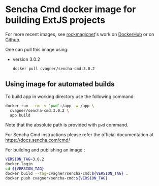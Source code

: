 # Sencha Cmd docker image for building ExtJS projects

For more recent images, see [rockmagicnet](https://github.com/rockmagic)'s work on [DockerHub](https://hub.docker.com/r/rockmagicnet/sencha-cmd) or on [Github](https://github.com/rockmagic/sencha-cmd).

One can pull this image using:
* version 3.0.2

  ```docker pull cvagner/sencha-cmd:3.0.2```

## Using image for automated builds

To build app in working directory use the following command:

```bash
docker run --rm -v `pwd`:/app -w /app \
  cvagner/sencha-cmd:3.0.2 \
  app build
```

Note that the absolute path is provided with `pwd` command.

For Sencha Cmd instructions please refer the official documentation at https://docs.sencha.com/cmd/


For building and publishing an image :
```bash
VERSION_TAG=3.0.2
docker login
cd ${VERSION_TAG}
docker build --tag=cvagner/sencha-cmd:${VERSION_TAG} .
docker push cvagner/sencha-cmd:${VERSION_TAG}
```
